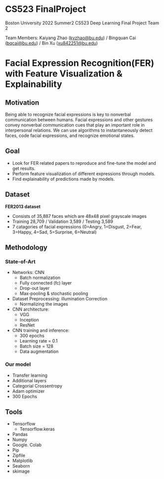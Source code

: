 # CS523 FinalProject

Boston University 2022 Summer2 CS523 Deep Learning Final Project Team 2

Team Members: Kaiyang Zhao (kyzhao@bu.edu) / Bingquan Cai (bqcai@bu.edu) / Bin Xu (xu842251@bu.edu)

# Facial Expression Recognition(FER) with Feature Visualization & Explainability

## Motivation

Being able to recognize facial expressions is key to nonverbal communication between humans. Facial expressions and other gestures convey nonverbal communication cues that play an important role in interpersonal relations. We can use algorithms to instantaneously detect faces, code facial expressions, and recognize emotional states.

## Goal

- Look for FER related papers to reproduce and fine-tune the model and get results.
- Perform feature visualization of different expressions through models.
- Find explainability of predictions made by models.

## Dataset

**FER2013 dataset**
- Consists of 35,887 faces which are 48x48 pixel grayscale images
- Training 28,709 / Validation 3,589 / Testing 3,589
- 7 catagories of facial expressions (0=Angry, 1=Disgust, 2=Fear, 3=Happy, 4=Sad, 5=Surprise, 6=Neutral)

## Methodology

### State-of-Art
- Networks: CNN
  - Batch normalization
  - Fully connected (fc) layer
  - Drop-out layer 
  - Max-pooling & stochastic pooling
- Dataset Preprocessing: illumination Correction
  - Normalizing the images
- CNN architecture: 
  - VGG
  - Inception
  - ResNet 
- CNN training and inference: 
  - 300 epochs
  - Learning rate = 0.1
  - Batch size = 128
  - Data augmentation

### Our model
- Transfer learning
- Additional layers
- Categorial Crossentropy
- Adam optimizer
- 300 Epochs

## Tools
- Tensorflow
  - Tensorflow.keras
- Pandas
- Numpy
- Google. Colab
- Pip 
- Zipfile
- Matplotlib
- Seaborn
- skimage
